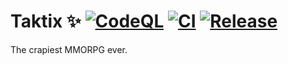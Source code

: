 # Taktix ✨ [![CodeQL](https://github.com/matthieu-locussol/taktix-app/actions/workflows/github-code-scanning/codeql/badge.svg)](https://github.com/matthieu-locussol/taktix-app/actions/workflows/github-code-scanning/codeql) [![CI](https://github.com/matthieu-locussol/taktix-app/actions/workflows/ci.yml/badge.svg)](https://github.com/matthieu-locussol/taktix-app/actions/workflows/ci.yml) [![Release](https://img.shields.io/github/v/release/matthieu-locussol/taktix-app?label=Release&logo=github)](https://github.com/matthieu-locussol/taktix-app/releases/latest)

The crapiest MMORPG ever.
